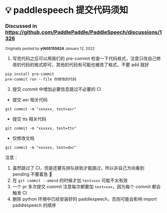 # 💡 paddlespeech 提交代码须知

### Discussed in https://github.com/PaddlePaddle/PaddleSpeech/discussions/1326

<div type='discussions-op-text'>

<sup>Originally posted by **yt605155624** January 12, 2022</sup>
1. 写完代码之后可以用我们的 pre-commit 检查一下代码格式，注意只改自己修改的代码的格式即可，其他的代码有可能也被改了格式，不要 add 就好
```
pip install pre-commit
pre-commit run --file 你修改的代码
```
2. 提交 commit 中增加必要信息跳过不必要的 CI
- 提交 asr 相关代码
```text
git commit -m "xxxxxx, test=asr"
```
- 提交 tts 相关代码
```text
git commit -m "xxxxxx, test=tts"
```
- 仅修改文档
```text
git commit -m "xxxxxx, test=doc"
```
注意：
1. 虽然跳过了 CI，但是还要先排队排到才能跳过，所以非自己方向看到 pending 不要着急 🤣
2. 在 `git commit --amend` 的时候才加 `test=xxx` 可能不太有效
3. 一个 pr 多次提交 commit 注意每次都要加 `test=xxx`，因为每个 commit 都会触发 CI
4. 删除 python 环境中已经安装好的 paddlespeech，否则可能会影响 import paddlespeech 的顺序</div>
